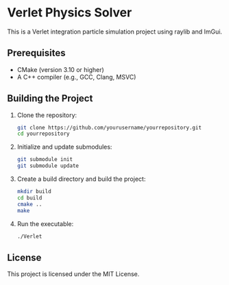 # Verlet Physics Solver

This is a Verlet integration particle simulation project using raylib and ImGui.

## Prerequisites

- CMake (version 3.10 or higher)
- A C++ compiler (e.g., GCC, Clang, MSVC)

## Building the Project

1. Clone the repository:

    ```sh
    git clone https://github.com/yourusername/yourrepository.git
    cd yourrepository
    ```

2. Initialize and update submodules:

    ```sh
    git submodule init
    git submodule update
    ```

3. Create a build directory and build the project:

    ```sh
    mkdir build
    cd build
    cmake ..
    make
    ```

4. Run the executable:

    ```sh
    ./Verlet
    ```

## License

This project is licensed under the MIT License.

